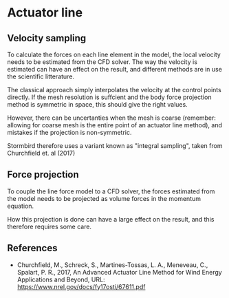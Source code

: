 # Actuator line
## Velocity sampling
To calculate the forces on each line element in the model, the local velocity needs to be estimated
from the CFD solver. The way the velocity is estimated can have an effect on the result, and 
different methods are in use the scientific litterature.

The classical approach simply interpolates the velocity at the control points directly. If the 
mesh resolution is suffcient and the body force projection method is symmetric in space, this should
give the right values.

However, there can be uncertanties when the mesh is coarse (remember: allowing for coarse mesh is 
the entire point of an actuator line method), and mistakes if the projection is non-symmetric.

Stormbird therefore uses a variant known as "integral sampling", taken from Churchfield et. al 
(2017)

## Force projection
To couple the line force model to a CFD solver, the forces estimated from the model needs to be
projected as volume forces in the momentum equation.

How this projection is done can have a large effect on the result, and this therefore requires some
care.


## References
- Churchfield, M., Schreck, S., Martines-Tossas, L. A., Meneveau, C., Spalart, P. R., 2017, An 
Advanced Actuator Line Method for Wind Energy Applications and Beyond, URL: 
<https://www.nrel.gov/docs/fy17osti/67611.pdf>